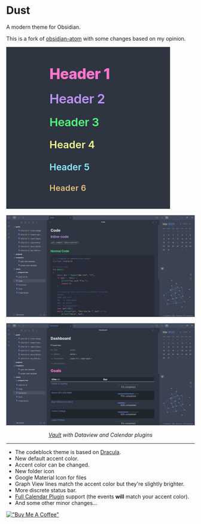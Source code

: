 # Dust

A modern theme for Obsidian.

This is a fork of [obsidian-atom](https://github.com/kognise/obsidian-atom) with some changes based on my opinion.

![Screenshot](Screenshot_4.png)

![Screenshot](Screenshot_5.png)

![Screenshot](Screenshot_6.png)

_<p align="center"> [Vault](https://github.com/chhoumann/DemoVault) with Dataview and Calendar plugins </p>_

---

- The codeblock theme is based on [Dracula](https://github.com/dracula/dracula-theme).
- New default accent color.
- Accent color can be changed.
- New folder icon
- Google Material Icon for files
- Graph View lines match the accent color but they're slightly brighter.
- More discrete status bar.
- [Full Calendar Plugin](https://github.com/davish/obsidian-full-calendar) support (the events **will** match your accent color).
- And some other minor changes...

[!["Buy Me A Coffee"](https://www.buymeacoffee.com/assets/img/custom_images/orange_img.png)](https://www.buymeacoffee.com/ph17)
